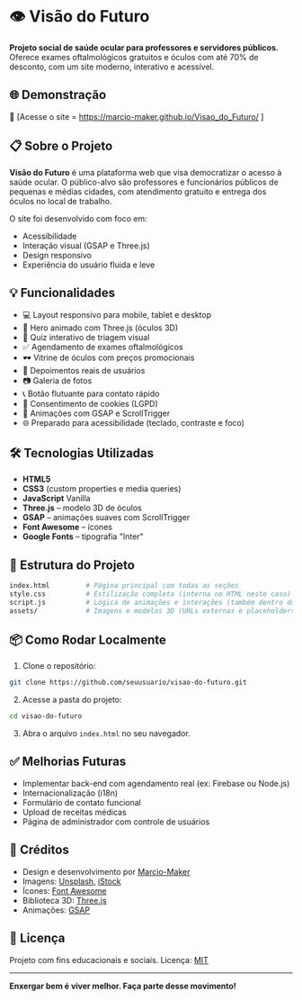 # 👁️ Visão do Futuro

**Projeto social de saúde ocular para professores e servidores públicos.**  
Oferece exames oftalmológicos gratuitos e óculos com até 70% de desconto, com um site moderno, interativo e acessível.

## 🌐 Demonstração

🔗 [Acesse o site = https://marcio-maker.github.io/Visao_do_Futuro/ ]

## 📋 Sobre o Projeto

**Visão do Futuro** é uma plataforma web que visa democratizar o acesso à saúde ocular. O público-alvo são professores e funcionários públicos de pequenas e médias cidades, com atendimento gratuito e entrega dos óculos no local de trabalho.

O site foi desenvolvido com foco em:
- Acessibilidade
- Interação visual (GSAP e Three.js)
- Design responsivo
- Experiência do usuário fluida e leve

## 💡 Funcionalidades

- 💻 Layout responsivo para mobile, tablet e desktop
- 🎥 Hero animado com Three.js (óculos 3D)
- 🧪 Quiz interativo de triagem visual
- ✅ Agendamento de exames oftalmológicos
- 🕶️ Vitrine de óculos com preços promocionais
- 💬 Depoimentos reais de usuários
- 📷 Galeria de fotos
- 📞 Botão flutuante para contato rápido
- 🍪 Consentimento de cookies (LGPD)
- 🚀 Animações com GSAP e ScrollTrigger
- 🌐 Preparado para acessibilidade (teclado, contraste e foco)

## 🛠️ Tecnologias Utilizadas

- **HTML5**
- **CSS3** (custom properties e media queries)
- **JavaScript** Vanilla
- **Three.js** – modelo 3D de óculos
- **GSAP** – animações suaves com ScrollTrigger
- **Font Awesome** – ícones
- **Google Fonts** – tipografia "Inter"

## 📁 Estrutura do Projeto

```bash
index.html         # Página principal com todas as seções
style.css          # Estilização completa (interna no HTML neste caso)
script.js          # Lógica de animações e interações (também dentro do HTML)
assets/            # Imagens e modelos 3D (URLs externas e placeholders)
````

## 📦 Como Rodar Localmente

1. Clone o repositório:

```bash
git clone https://github.com/seuusuario/visao-do-futuro.git
```

2. Acesse a pasta do projeto:

```bash
cd visao-do-futuro
```

3. Abra o arquivo `index.html` no seu navegador.

## ✅ Melhorias Futuras

* Implementar back-end com agendamento real (ex: Firebase ou Node.js)
* Internacionalização (i18n)
* Formulário de contato funcional
* Upload de receitas médicas
* Página de administrador com controle de usuários

## 🙌 Créditos

* Design e desenvolvimento por [Marcio-Maker](https://github.com/seuusuario)
* Imagens: [Unsplash](https://unsplash.com), [iStock](https://www.istockphoto.com/)
* Ícones: [Font Awesome](https://fontawesome.com/)
* Biblioteca 3D: [Three.js](https://threejs.org/)
* Animações: [GSAP](https://greensock.com/gsap/)

## 📃 Licença

Projeto com fins educacionais e sociais.
Licença: [MIT](LICENSE)

---

**Enxergar bem é viver melhor. Faça parte desse movimento!**

```
